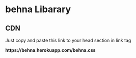 # behna Libarary


## CDN 
Just copy and paste this link to your head section in link tag

<b>
https://behna.herokuapp.com/behna.css
</b>
